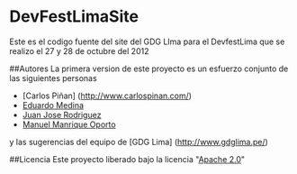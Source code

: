 DevFestLimaSite
===============

Este es el codigo fuente del site del GDG LIma para el DevfestLima que se realizo el 27 y 28 de octubre del 2012

##Autores
La primera version de este proyecto es un esfuerzo conjunto de las siguientes personas
* [Carlos Piñan] (http://www.carlospinan.com/)
* [Eduardo Medina](https://github.com/quickdev)
* [Juan Jose Rodriguez](http://juanjoserodriguezv.blogspot.com/)
* [Manuel Manrique Oporto](https://www.lamemoteca.com)

y las sugerencias del equipo de [GDG Lima] (http://www.gdglima.pe/)

##Licencia
Este proyecto liberado bajo la licencia "[Apache 2.0](http://www.apache.org/licenses/LICENSE-2.0.html)"